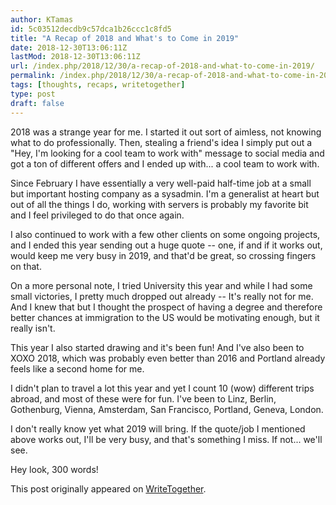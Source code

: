 ```yaml
---
author: KTamas
id: 5c03512decdb9c57dca1b26ccc1c8fd5
title: "A Recap of 2018 and What's to Come in 2019"
date: 2018-12-30T13:06:11Z
lastMod: 2018-12-30T13:06:11Z
url: /index.php/2018/12/30/a-recap-of-2018-and-what-to-come-in-2019/
permalink: /index.php/2018/12/30/a-recap-of-2018-and-what-to-come-in-2019/
tags: [thoughts, recaps, writetogether]
type: post
draft: false
---
```

2018 was a strange year for me. I started it out sort of aimless, not knowing what to do professionally. Then, stealing a friend's idea I simply put out a "Hey, I'm looking for a cool team to work with" message to social media and got a ton of different offers and I ended up with... a cool team to work with.

Since February I have essentially a very well-paid half-time job at a small but important hosting company as a sysadmin. I'm a generalist at heart but out of all the things I do, working with servers is probably my favorite bit and I feel privileged to do that once again.

I also continued to work with a few other clients on some ongoing projects, and I ended this year sending out a huge quote -- one, if and if it works out, would keep me very busy in 2019, and that'd be great, so crossing fingers on that.

On a more personal note, I tried University this year and while I had some small victories, I pretty much dropped out already -- It's really not for me. And I knew that but I thought the prospect of having a degree and therefore better chances at immigration to the US would be motivating enough, but it really isn't.

This year I also started drawing and it's been fun! And I've also been to XOXO 2018, which was probably even better than 2016 and Portland already feels like a second home for me.

I didn't plan to travel a lot this year and yet I count 10 (wow) different trips abroad, and most of these were for fun. I've been to Linz, Berlin, Gothenburg, Vienna, Amsterdam, San Francisco, Portland, Geneva, London.

I don't really know yet what 2019 will bring. If the quote/job I mentioned above works out, I'll be very busy, and that's something I miss. If not... we'll see.

Hey look, 300 words!

This post originally appeared on [WriteTogether](https://writetogether.space/posts/ktamas/a-recap-of-2018-and-what-to-come-in-2019).
